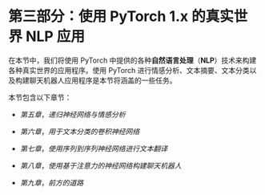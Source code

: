 # 第三部分：使用 PyTorch 1.x 的真实世界 NLP 应用

在本节中，我们将使用 PyTorch 中提供的各种**自然语言处理**（**NLP**）技术来构建各种真实世界的应用程序。使用 PyTorch 进行情感分析、文本摘要、文本分类以及构建聊天机器人应用程序是本节将涵盖的一些任务。

本节包含以下章节：

+   *第五章*，*递归神经网络与情感分析*

+   *第六章*，*用于文本分类的卷积神经网络*

+   *第七章*，*使用序列到序列神经网络进行文本翻译*

+   *第八章*，*使用基于注意力的神经网络构建聊天机器人*

+   *第九章*，*前方的道路*
